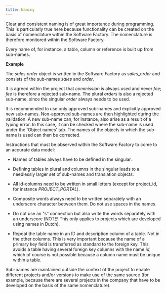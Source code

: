 ```yaml
---
title: Naming
---
```


Clear and consistent naming is of great importance during programming. This is particularly true here because functionality can be created on the basis of nomenclature within the Software Factory. The nomenclature is therefore monitored within the Software Factory.

Every name of, for instance, a table, column or reference is built up from sub-names.

**Example**

The *sales order* object is written in the Software Factory as *sales_order* and consists of the sub-names *sales* and *order*.

It is agreed within the project that *commission* is always used and never *fee*; *fee* is therefore a rejected sub-name. The plural *orders* is also a rejected sub-name, since the singular *order* always needs to be used.

It is recommended to use only approved sub-names and explicitly approved new sub-names. Non-approved sub-names are then highlighted during the validation. A new sub-name can, for instance, also arise as a result of a typing error. In this case, it can be checked where the sub-name is used under the 'Object names' tab. The names of the objects in which the sub-name is used can then be corrected.

Instructions that must be observed within the Software Factory to come to an accurate data model:

- Names of tables always have to be defined in the singular.
- Defining tables in plural and columns in the singular leads to a needlessly larger set of sub-names and translation objects.

- All id-columns need to be written in small letters (except for project_id, for instance *PROJECT_PORTAL*).

- Composite words always need to be written separately with an underscore character between them. Do not use spaces in the names.

- Do not use an "s" connection but also write the words separately with an underscore (NOTE\! This only applies to projects which are developed using names in Dutch).

- Repeat the table name in an ID and description column of a table. Not in the other columns. This is very important because the name of a primary key field is transferred as standard to the foreign key. This avoids a table having several foreign key columns with the name *id*, which of course is not possible because a column name must be unique within a table.

Sub-names are maintained outside the context of the project to enable different projects and/or versions to make use of the same source (for example, because there are several projects in the company that have to be developed on the basis of the same nomenclature).